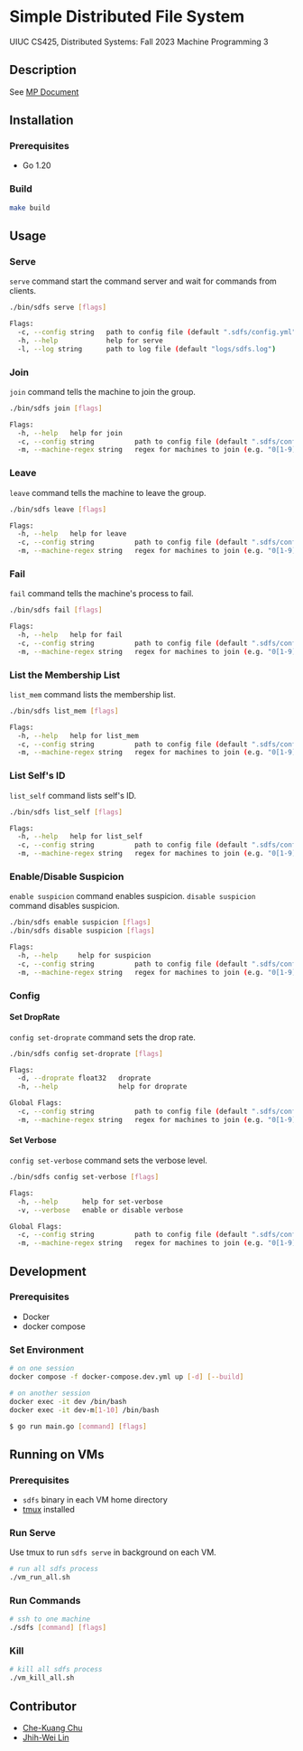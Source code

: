# Simple Distributed File System

UIUC CS425, Distributed Systems: Fall 2023 Machine Programming 3

## Description

See [MP Document](./docs/MP3.CS425.FA23.pdf)

## Installation

### Prerequisites

- Go 1.20

### Build

```bash
make build
```

## Usage

### Serve

`serve` command start the command server and wait for commands from clients.

```bash
./bin/sdfs serve [flags]

Flags:
  -c, --config string   path to config file (default ".sdfs/config.yml")
  -h, --help            help for serve
  -l, --log string      path to log file (default "logs/sdfs.log")
```

### Join

`join` command tells the machine to join the group.

```bash
./bin/sdfs join [flags]

Flags:
  -h, --help   help for join
  -c, --config string          path to config file (default ".sdfs/config.yml")
  -m, --machine-regex string   regex for machines to join (e.g. "0[1-9]") (default ".*")
```

### Leave

`leave` command tells the machine to leave the group.

```bash
./bin/sdfs leave [flags]

Flags:
  -h, --help   help for leave
  -c, --config string          path to config file (default ".sdfs/config.yml")
  -m, --machine-regex string   regex for machines to join (e.g. "0[1-9]") (default ".*")
```

### Fail

`fail` command tells the machine's process to fail.

```bash
./bin/sdfs fail [flags]

Flags:
  -h, --help   help for fail
  -c, --config string          path to config file (default ".sdfs/config.yml")
  -m, --machine-regex string   regex for machines to join (e.g. "0[1-9]") (default ".*")
```

### List the Membership List

`list_mem` command lists the membership list.

```bash
./bin/sdfs list_mem [flags]

Flags:
  -h, --help   help for list_mem
  -c, --config string          path to config file (default ".sdfs/config.yml")
  -m, --machine-regex string   regex for machines to join (e.g. "0[1-9]") (default ".*")
```

### List Self's ID

`list_self` command lists self's ID.

```bash
./bin/sdfs list_self [flags]

Flags:
  -h, --help   help for list_self
  -c, --config string          path to config file (default ".sdfs/config.yml")
  -m, --machine-regex string   regex for machines to join (e.g. "0[1-9]") (default ".*")
```

### Enable/Disable Suspicion

`enable suspicion` command enables suspicion.
`disable suspicion` command disables suspicion.

```bash
./bin/sdfs enable suspicion [flags]
./bin/sdfs disable suspicion [flags]

Flags:
  -h, --help     help for suspicion
  -c, --config string          path to config file (default ".sdfs/config.yml")
  -m, --machine-regex string   regex for machines to join (e.g. "0[1-9]") (default ".*")
```

### Config

#### Set DropRate

`config set-droprate` command sets the drop rate.

```bash
./bin/sdfs config set-droprate [flags]

Flags:
  -d, --droprate float32   droprate
  -h, --help               help for droprate

Global Flags:
  -c, --config string          path to config file (default ".sdfs/config.yml")
  -m, --machine-regex string   regex for machines to join (e.g. "0[1-9]") (default ".*")
```

#### Set Verbose

`config set-verbose` command sets the verbose level.

```bash
./bin/sdfs config set-verbose [flags]

Flags:
  -h, --help      help for set-verbose
  -v, --verbose   enable or disable verbose

Global Flags:
  -c, --config string          path to config file (default ".sdfs/config.yml")
  -m, --machine-regex string   regex for machines to join (e.g. "0[1-9]") (default ".*")
```

## Development

### Prerequisites

- Docker
- docker compose

### Set Environment

```bash
# on one session
docker compose -f docker-compose.dev.yml up [-d] [--build]

# on another session
docker exec -it dev /bin/bash
docker exec -it dev-m[1-10] /bin/bash

$ go run main.go [command] [flags]
```

## Running on VMs

### Prerequisites

- `sdfs` binary in each VM home directory
- [tmux](https://github.com/tmux/tmux) installed

### Run Serve

Use tmux to run `sdfs serve` in background on each VM.

```bash
# run all sdfs process
./vm_run_all.sh
```

### Run Commands

```bash
# ssh to one machine
./sdfs [command] [flags]
```

### Kill

```bash
# kill all sdfs process
./vm_kill_all.sh
```

## Contributor

- [Che-Kuang Chu](https://github.com/Kenchu123)
- [Jhih-Wei Lin](https://github.com/williamlin0825)
